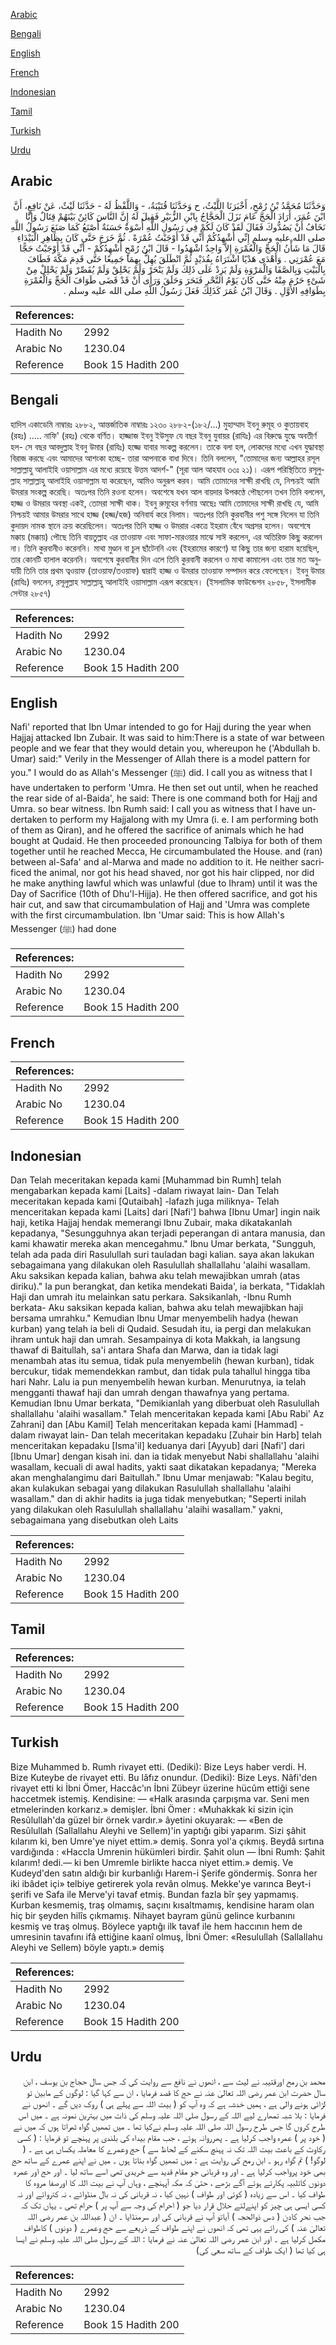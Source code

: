 [Arabic](#arabic)

[Bengali](#bengali)

[English](#english)

[French](#french)

[Indonesian](#indonesian)

[Tamil](#tamil)

[Turkish](#turkish)

[Urdu](#urdu)

## Arabic


<div dir="rtl" lang="ar" style={{fontSize:'larger',backgroundColor:'#f8f9fa',padding:20}}>
وَحَدَّثَنَا مُحَمَّدُ بْنُ رُمْحٍ، أَخْبَرَنَا اللَّيْثُ، ح وَحَدَّثَنَا قُتَيْبَةُ، - وَاللَّفْظُ لَهُ - حَدَّثَنَا لَيْثٌ، عَنْ نَافِعٍ، أَنَّ ابْنَ عُمَرَ، أَرَادَ الْحَجَّ عَامَ نَزَلَ الْحَجَّاجُ بِابْنِ الزُّبَيْرِ فَقِيلَ لَهُ إِنَّ النَّاسَ كَائِنٌ بَيْنَهُمْ قِتَالٌ وَإِنَّا نَخَافُ أَنْ يَصُدُّوكَ فَقَالَ لَقَدْ كَانَ لَكُمْ فِي رَسُولِ اللَّهِ أُسْوَةٌ حَسَنَةٌ أَصْنَعُ كَمَا صَنَعَ رَسُولُ اللَّهِ صلى الله عليه وسلم إِنِّي أُشْهِدُكُمْ أَنِّي قَدْ أَوْجَبْتُ عُمْرَةً ‏.‏ ثُمَّ خَرَجَ حَتَّى كَانَ بِظَاهِرِ الْبَيْدَاءِ قَالَ مَا شَأْنُ الْحَجِّ وَالْعُمْرَةِ إِلاَّ وَاحِدٌ اشْهَدُوا - قَالَ ابْنُ رُمْحٍ أُشْهِدُكُمْ - أَنِّي قَدْ أَوْجَبْتُ حَجًّا مَعَ عُمْرَتِي ‏.‏ وَأَهْدَى هَدْيًا اشْتَرَاهُ بِقُدَيْدٍ ثُمَّ انْطَلَقَ يُهِلُّ بِهِمَا جَمِيعًا حَتَّى قَدِمَ مَكَّةَ فَطَافَ بِالْبَيْتِ وَبِالصَّفَا وَالْمَرْوَةِ وَلَمْ يَزِدْ عَلَى ذَلِكَ وَلَمْ يَنْحَرْ وَلَمْ يَحْلِقْ وَلَمْ يُقَصِّرْ وَلَمْ يَحْلِلْ مِنْ شَىْءٍ حَرُمَ مِنْهُ حَتَّى كَانَ يَوْمُ النَّحْرِ فَنَحَرَ وَحَلَقَ وَرَأَى أَنْ قَدْ قَضَى طَوَافَ الْحَجِّ وَالْعُمْرَةِ بِطَوَافِهِ الأَوَّلِ ‏.‏ وَقَالَ ابْنُ عُمَرَ كَذَلِكَ فَعَلَ رَسُولُ اللَّهِ صلى الله عليه وسلم ‏.‏
</div>
<div style={{backgroundColor:'#f8f9fa',padding:20, marginBottom: 10}}><table> <thead> <tr> <th>References:</th> <th></th> </tr> </thead> <tbody><tr><td>Hadith No</td><td>2992</td></tr><tr><td>Arabic No</td><td>1230.04</td></tr><tr><td>Reference</td><td>Book 15 Hadith 200</td></tr></tbody></table></div>

## Bengali


<div dir="ltr" lang="bn" style={{fontSize:'larger',backgroundColor:'#f8f9fa',padding:20}}>
হাদিস একাডেমি নাম্বারঃ ২৮৮২, আন্তর্জাতিক নাম্বারঃ ১২৩০ ২৮৮২-(১৮২/...) মুহাম্মাদ ইবনু রুমূহ ও কুতায়বাহ (রহঃ) ..... নাফি' (রহঃ) থেকে বর্ণিত। হাজ্জাজ ইবনু ইউসুফ যে বছর ইবনু যুবায়র (রাযিঃ) এর বিরুদ্ধে যুদ্ধে অবতীর্ণ হল- সে বছর আবদুল্লাহ ইবনু উমার (রাযিঃ) হজ্জে যাবার সংকল্প করলেন। তাকে বলা হল, লোকদের মধ্যে এখন যুদ্ধাবস্থা বিরাজ করছে এবং আমাদের আশংকা হচ্ছে- তারা আপনাকে বাধা দিবে। তিনি বললেন, "তোমাদের জন্য আল্লাহর রসূল সাল্লাল্লাহু আলাইহি ওয়াসাল্লাম এর মধ্যে রয়েছে উত্তম আদর্শ-" (সূরা আল আহযাব ৩৩ঃ ২১)। এরূপ পরিস্থিতিতে রসূলুল্লাহ সাল্লাল্লাহু আলাইহি ওয়াসাল্লাম যা করেছেন, আমিও অনুরূপ করব। আমি তোমাদের সাক্ষী রাখছি যে, নিশ্চয়ই আমি উমরার সংকল্প করেছি। অতঃপর তিনি রওনা হলেন। অবশেষে যখন আল বায়দার উপকণ্ঠে পৌছলেন তখন তিনি বললেন, হাজ্জ ও উমরার অবস্থা একই, তোমরা সাক্ষী থাক। ইবনু রুমূহের বর্ণনায় আছেঃ আমি তোমাদের সাক্ষী রাখছি যে, আমি নিশ্চয়ই আমার উমরার সাথে হাজ্জ (হজ্জ/হজ) অনিবার্য করে নিলাম। অতঃপর তিনি কুরবানীর পশু সঙ্গে নিলেন যা তিনি কুদায়দ নামক স্থানে ক্রয় করেছিলেন। অতঃপর তিনি হাজ্জ ও উমরার একত্রে ইহরাম বেঁধে অগ্রসর হলেন। অবশেষে মক্কায় (মক্কায়) পৌছে তিনি বায়তুল্লাহ এর তাওয়াফ এবং সাফা-মারওয়ার মাঝে সাঈ করলেন, এর অতিরিক্ত কিছু করলেন না। তিনি কুরবানীও করেননি। মাথা মুণ্ডান বা চুল ছাঁটেননি এবং (ইহরামের কারণে) যা কিছু তার জন্য হারাম হয়েছিল, তার কোনটি হালাল করেননি। অবশেষে কুরবানীর দিন এলে তিনি কুরবানী করলেন ও মাথা কামালেন এবং তার মত অনুযায়ী তিনি তার প্রথম ত্বওয়াফ (তাওয়াফ/তওয়াফ) দ্বারাই হাজ্জ ও উমরার তাওয়াফ সম্পাদন করে ফেলেছেন। ইবনু উমার (রাযিঃ) বললেন, রসূলুল্লাহ সাল্লাল্লাহু আলাইহি ওয়াসাল্লাম এরূপ করেছেন। (ইসলামিক ফাউন্ডেশন ২৮৫৮, ইসলামীক সেন্টার ২৮৫৭)
</div>
<div style={{backgroundColor:'#f8f9fa',padding:20, marginBottom: 10}}><table> <thead> <tr> <th>References:</th> <th></th> </tr> </thead> <tbody><tr><td>Hadith No</td><td>2992</td></tr><tr><td>Arabic No</td><td>1230.04</td></tr><tr><td>Reference</td><td>Book 15 Hadith 200</td></tr></tbody></table></div>

## English


<div dir="ltr" lang="en" style={{fontSize:'larger',backgroundColor:'#f8f9fa',padding:20}}>
Nafi' reported that Ibn Umar intended to go for Hajj during the year when Hajjaj attacked Ibn Zubair. It was said to him:There is a state of war between people and we fear that they would detain you, whereupon he ('Abdullah b. Umar) said:" Verily in the Messenger of Allah there is a model pattern for you." I would do as Allah's Messenger (ﷺ) did. I call you as witness that I have undertaken to perform 'Umra. He then set out until, when he reached the rear side of al-Baida', he said: There is one command both for Hajj and Umra. so bear witness. Ibn Rumh said: I call you as witness that I have undertaken to perform my Hajjalong with my Umra (i. e. I am performing both of them as Qiran), and he offered the sacrifice of animals which he had bought at Qudaid. He then proceeded pronouncing Talbiya for both of them together until he reached Mecca, He circumambulated the House. and (ran) between al-Safa' and al-Marwa and made no addition to it. He neither sacrificed the animal, nor got his head shaved, nor got his hair clipped, nor did he make anything lawful which was unlawful (due to Ihram) until it was the Day of Sacrifice (10th of Dhu'l-Hijja). He then offered sacrifice, and got his hair cut, and saw that circumambulation of Hajj and 'Umra was complete with the first circumambulation. Ibn 'Umar said: This is how Allah's Messenger (ﷺ) had done
</div>
<div style={{backgroundColor:'#f8f9fa',padding:20, marginBottom: 10}}><table> <thead> <tr> <th>References:</th> <th></th> </tr> </thead> <tbody><tr><td>Hadith No</td><td>2992</td></tr><tr><td>Arabic No</td><td>1230.04</td></tr><tr><td>Reference</td><td>Book 15 Hadith 200</td></tr></tbody></table></div>

## French


<div dir="ltr" lang="fr" style={{fontSize:'larger',backgroundColor:'#f8f9fa',padding:20}}>

</div>
<div style={{backgroundColor:'#f8f9fa',padding:20, marginBottom: 10}}><table> <thead> <tr> <th>References:</th> <th></th> </tr> </thead> <tbody><tr><td>Hadith No</td><td>2992</td></tr><tr><td>Arabic No</td><td>1230.04</td></tr><tr><td>Reference</td><td>Book 15 Hadith 200</td></tr></tbody></table></div>

## Indonesian


<div dir="ltr" lang="id" style={{fontSize:'larger',backgroundColor:'#f8f9fa',padding:20}}>
Dan Telah meceritakan kepada kami [Muhammad bin Rumh] telah mengabarkan kepada kami [Laits] -dalam riwayat lain- Dan Telah meceritakan kepada kami [Qutaibah] -lafazh juga miliknya- Telah menceritakan kepada kami [Laits] dari [Nafi'] bahwa [Ibnu Umar] ingin naik haji, ketika Hajjaj hendak memerangi Ibnu Zubair, maka dikatakanlah kepadanya, "Sesungguhnya akan terjadi peperangan di antara manusia, dan kami khawatir mereka akan mencegahmu." Ibnu Umar berkata, "Sungguh, telah ada pada diri Rasulullah suri tauladan bagi kalian. saya akan lakukan sebagaimana yang dilakukan oleh Rasulullah shallallahu 'alaihi wasallam. Aku saksikan kepada kalian, bahwa aku telah mewajibkan umrah (atas diriku)." Ia pun berangkat, dan ketika mendekati Baida', ia berkata, "Tidaklah Haji dan umrah itu melainkan satu perkara. Saksikanlah, -Ibnu Rumh berkata- Aku saksikan kepada kalian, bahwa aku telah mewajibkan haji bersama umrahku." Kemudian Ibnu Umar menyembelih hadya (hewan kurban) yang telah ia beli di Qudaid. Sesudah itu, ia pergi dan melakukan ihram untuk haji dan umrah. Sesampainya di kota Makkah, ia langsung thawaf di Baitullah, sa'i antara Shafa dan Marwa, dan ia tidak lagi menambah atas itu semua, tidak pula menyembelih (hewan kurban), tidak bercukur, tidak memendekkan rambut, dan tidak pula tahallul hingga tiba hari Nahr. Lalu ia pun menyembelih hewan kurban. Menurutnya, ia telah mengganti thawaf haji dan umrah dengan thawafnya yang pertama. Kemudian Ibnu Umar berkata, "Demikianlah yang diberbuat oleh Rasulullah shallallahu 'alaihi wasallam." Telah menceritakan kepada kami [Abu Rabi' Az Zahrani] dan [Abu Kamil] Telah menceritakan kepada kami [Hammad] -dalam riwayat lain- Dan telah meceritakan kepadaku [Zuhair bin Harb] telah menceritakan kepadaku [Isma'il] keduanya dari [Ayyub] dari [Nafi'] dari [Ibnu Umar] dengan kisah ini. dan ia tidak menyebut Nabi shallallahu 'alaihi wasallam, kecuali di awal hadits, yakti saat dikatakan kepadanya; "Mereka akan menghalangimu dari Baitullah." Ibnu Umar menjawab: "Kalau begitu, akan kulakukan sebagai yang dilakukan Rasulullah shallallahu 'alaihi wasallam." dan di akhir hadits ia juga tidak menyebutkan; "Seperti inilah yang dilakukan oleh Rasulullah shallallahu 'alaihi wasallam." yakni, sebagaimana yang disebutkan oleh Laits
</div>
<div style={{backgroundColor:'#f8f9fa',padding:20, marginBottom: 10}}><table> <thead> <tr> <th>References:</th> <th></th> </tr> </thead> <tbody><tr><td>Hadith No</td><td>2992</td></tr><tr><td>Arabic No</td><td>1230.04</td></tr><tr><td>Reference</td><td>Book 15 Hadith 200</td></tr></tbody></table></div>

## Tamil


<div dir="ltr" lang="ta" style={{fontSize:'larger',backgroundColor:'#f8f9fa',padding:20}}>

</div>
<div style={{backgroundColor:'#f8f9fa',padding:20, marginBottom: 10}}><table> <thead> <tr> <th>References:</th> <th></th> </tr> </thead> <tbody><tr><td>Hadith No</td><td>2992</td></tr><tr><td>Arabic No</td><td>1230.04</td></tr><tr><td>Reference</td><td>Book 15 Hadith 200</td></tr></tbody></table></div>

## Turkish


<div dir="ltr" lang="tr" style={{fontSize:'larger',backgroundColor:'#f8f9fa',padding:20}}>
Bize Muhammed b. Rumh rivayet etti. (Dediki): Bize Leys haber verdi. H. Bize Kuteybe de rivayet etti. Bu lâfız onundur. (Dediki): Bize Leys. Nâfi'den rivayet etti ki İbni Ömer, Haccâc'ın İbni Zübeyr üzerine hücûm ettiği sene haccetmek istemiş. Kendisine: — «Halk arasında çarpışma var. Seni men etmelerinden korkarız.» demişler. İbni Ömer : «Muhakkak ki sizin için Resûlullah'da güzel bir örnek vardır.» âyetini okuyarak: — «Ben de Resûlullah (Sallallahu Aleyhi ve Sellem)'in yaptığı gibi yaparım. Sizi şâhit kılarım ki, ben Umre'ye niyet ettim.» demiş. Sonra yol'a çıkmış. Beydâ sırtına vardığında : «Haccla Umrenin hükümleri birdir. Şahit olun — İbni Rumh: Şahit kılarım! dedi.— ki ben Umremle birlikte hacca niyet ettim.» demiş. Ve Kudeyd'den satın aldığı bir kurbanlığı Harem-i Şerife göndermiş. Sonra her iki ibâdet içi» telbiye getirerek yola revân olmuş. Mekke'ye varınca Beyt-i şerifi ve Safa ile Merve'yi tavaf etmiş. Bundan fazla bîr şey yapmamış. Kurban kesmemiş, traş olmamış, saçını kısaltmamış, kendisine haram olan hiç bir şeyden hilîs çıkmamış. Nihayet bayram günü gelince kurbanını kesmiş ve traş olmuş. Böylece yaptığı ilk tavaf ile hem haccının hem de umresinin tavafını ifâ ettiğine kaanî olmuş, İbni Ömer: «Resulullah (Sallallahu Aleyhi ve Sellem) böyle yaptı.» demiş
</div>
<div style={{backgroundColor:'#f8f9fa',padding:20, marginBottom: 10}}><table> <thead> <tr> <th>References:</th> <th></th> </tr> </thead> <tbody><tr><td>Hadith No</td><td>2992</td></tr><tr><td>Arabic No</td><td>1230.04</td></tr><tr><td>Reference</td><td>Book 15 Hadith 200</td></tr></tbody></table></div>

## Urdu


<div dir="rtl" lang="ur" style={{fontSize:'larger',backgroundColor:'#f8f9fa',padding:20}}>
محمد بن رمح اورقتیبہ نے لیث سے ، انھوں نے نافع سے روایت کی کہ جس سال حجاج بن یوسف ، ابن سال حضرت ابن عمر رضی اللہ تعالیٰ عنہ نے حج کا قصد فرمایا ، ان سے کہا گیا : لوگوں کے مابین تو لڑائی ہونے والی ہے ، ہمیں خدشہ ہے کہ وہ آپ کو ( بیت اللہ سے پہلے ہی ) روک دیں گے ۔ انھوں نے فرمایا : بلا شبہ تمھارے لیے اللہ کے رسول صلی اللہ علیہ وسلم کی ذات میں بہترین نمونہ ہے ۔ میں اس طرح کروں گا جس طرح رسول اللہ صلی اللہ علیہ وسلم نےکیا تھا ۔ میں تمھیں گواہ ٹھراتا ہوں کہ میں نے ( خود پر ) عمرہ واجب کرلیا ہے ۔ پھرروانہ ہوئے ، جب مقام بیداء کی بلندی پر پہنچے تو فرمایا : ( کسی رکاوٹ کے باعث بیت اللہ تک نہ پہنچ سکنے کے لحاظ سے ) حج وعمرے کا معاملہ یکساں ہی ہے ۔ ( لوگو! ) تم گواہ رہو ۔ ابن رمح کی روایت ہے : میں تمھیں گواہ بناتا ہوں ۔ میں نے اپنے عمرے کے ساتھ حج بھی خود پرواجب کرلیا ہے ۔ اور وہ قربانی جو مقام قدید سے خریدی تھی اسے ساتھ لیا ۔ اور حج اور عمرہ دونوں کاتلبیہ پکارتے ہوئے آگے بڑھے ، حتیٰ کہ مکہ آپہنچے ، وہاں آپ نے بیت اللہ کا اورصفا مروہ کا طواف کیا ۔ اس سے زیادہ ( کوئی اور طواف ) نہیں کیا ، نہ قربانی کی نہ بال منڈوائے ، نہ کتروائے اور نہ کسی ایسی ہی چیز کو اپنےلئے حلال قرار دیا جو ( احرام کی وجہ سے آپ پر ) حرام تھی ۔ یہاں تک کہ جب نحر کادن ( دس ذوالحجہ ) آیاتو آپ نے قربانی کی اور سرمنڈایا ۔ ان ( عبداللہ بن عمر رضی اللہ تعالیٰ عنہ ) کی رائے یہی تھی کہ انھوں نے اپنے طواف کے ذریعے سے حج وعمرے ( دونوں ) کاطواف مکمل کرلیا ہے ۔ اور ابن عمر رضی اللہ تعالیٰ عنہ نے فرمایا : اللہ کے رسول صلی اللہ علیہ وسلم نے ایسا ہی کیا تھا ( ایک طواف کے ساتھ سعی کی)
</div>
<div style={{backgroundColor:'#f8f9fa',padding:20, marginBottom: 10}}><table> <thead> <tr> <th>References:</th> <th></th> </tr> </thead> <tbody><tr><td>Hadith No</td><td>2992</td></tr><tr><td>Arabic No</td><td>1230.04</td></tr><tr><td>Reference</td><td>Book 15 Hadith 200</td></tr></tbody></table></div>